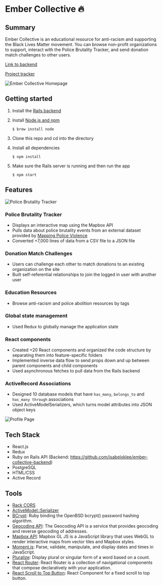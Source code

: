 Ember Collective 🔥
========================

## Summary
Ember Collective is an educational resource for anti-racism and supporting the Black Lives Matter movement. You can browse non-profit organizations to support, interact with the Police Brutality Tracker, and send donation match challenges to other users.

[Link to backend](https://github.com/isabelxklee/ember-collective-backend)

[Project tracker](https://github.com/isabelxklee/ember-collective/projects/1)

![Ember Collective Homepage](https://i.imgur.com/buewPGc.png)

## Getting started
1. Install the [Rails backend](https://github.com/isabelxklee/ember-collective-backend)
2. Install [Node.js and npm](https://www.npmjs.com/get-npm)

    ```$ brew install node```
    
3. Clone this repo and cd into the directory
4. Install all dependencies

    ```$ npm install```

5. Make sure the Rails server is running and then run the app

    ```$ npm start```

## Features

![Police Brutality Tracker](https://i.imgur.com/hH7mFOg.png)

### Police Brutality Tracker
* Displays an interactive map using the Mapbox API
* Pulls data about police brutality events from an external dataset provided by [Mapping Police Violence](https://mappingpoliceviolence.org)
* Converted +7,000 lines of data from a CSV file to a JSON file

### Donation Match Challenges
* Users can challenge each other to match donations to an existing organization on the site
* Built self-referential relationships to join the logged in user with another user

### Education Resources
* Browse anti-racism and police abolition resources by tags

### Global state management
* Used Redux to globally manage the application state

### React components
* Created +20 React components and organized the code structure by separating them into feature-specific folders
* Implemented inverse data flow to send props down and up between parent components and child components
* Used asynchronous fetches to pull data from the Rails backend

### ActiveRecord Associations
* Designed 10 database models that have `has_many`, `belongs_to` and `has_many through` associations
* Used ActiveModelSerializers, which turns model attributes into JSON object keys

![Profile Page](https://i.imgur.com/UFgIXmi.png)

## Tech Stack
* React.js
* Redux
* Ruby on Rails API (Backend: https://github.com/isabelxklee/ember-collective-backend)
* PostgreSQL
* HTML/CSS
* Active Record

## Tools
* [Rack CORS](https://github.com/cyu/rack-cors)
* [ActiveModel::Serializer](https://github.com/rails-api/active_model_serializers)
* [BCrypt](https://github.com/codahale/bcrypt-ruby): Ruby binding the OpenBSD bcrypt() password hashing algorithm.
* [Geocoding API](https://developers.google.com/maps/documentation/geocoding/start): The Geocoding API is a service that provides geocoding and reverse geocoding of addresses.
* [Mapbox API](https://docs.mapbox.com/mapbox-gl-js/api/): Mapbox GL JS is a JavaScript library that uses WebGL to render interactive maps from vector tiles and Mapbox styles.
* [Moment.js](https://momentjs.com): Parse, validate, manipulate, and display dates and times in JavaScript.
* [Pluralize](https://www.npmjs.com/package/react-pluralize): Display plural or singular form of a word based on a count.
* [React Router](https://reacttraining.com/react-router/web/guides/quick-start): React Router is a collection of navigational components that compose declaratively with your application.
* [React Scroll to Top Button](https://www.npmjs.com/package/react-scroll-up-button): React Component for a fixed scroll to top button. 
